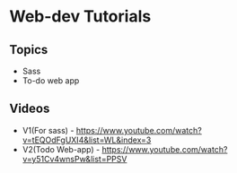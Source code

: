 # Web-dev Tutorials
## Topics
- Sass
- To-do web app
  

## Videos
- V1(For sass)  - https://www.youtube.com/watch?v=tEQOdFgUXI4&list=WL&index=3
- V2(Todo Web-app) - https://www.youtube.com/watch?v=y51Cv4wnsPw&list=PPSV
